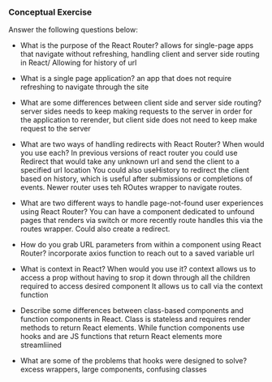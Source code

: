 ### Conceptual Exercise

Answer the following questions below:

- What is the purpose of the React Router?
allows for single-page apps that navigate without refreshing, handling client and server side routing in React/ Allowing for history of url  

- What is a single page application?
an app that does not require refreshing to navigate through the site

- What are some differences between client side and server side routing?
server sides needs to keep making requests to the server in order for the application to rerender, but client side does not need to keep make request to the server

- What are two ways of handling redirects with React Router? When would you use each?
In previous versions of react router you could use Redirect that would take any unknown url and send the client to a specified url location  You could also useHistory to redirect the client based on history, which is useful after submissions or completions of events. Newer router uses teh ROutes wrapper to navigate routes.

- What are two different ways to handle page-not-found user experiences using React Router? 
You can have a component dedicated to unfound pages that renders via switch or more recently route handles this via the routes wrapper. Could also create a redirect. 

- How do you grab URL parameters from within a component using React Router?
incorporate axios function to reach out to a saved variable url

- What is context in React? When would you use it?
context allows us to access a prop without having to srop it down through all the children required to access desired component  It allows us to call via the context function

- Describe some differences between class-based components and function
  components in React.
  Class is stateless and requires render methods to return React elements. While function components use hooks and are JS functions that return React elements more streamliined

- What are some of the problems that hooks were designed to solve?
excess wrappers, large components, confusing classes